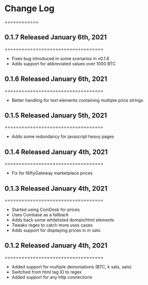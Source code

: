 # Change Log
============

## 0.1.7 Released January 6th, 2021
===================================
- Fixes bug introduced in some scenarios in v0.1.6
- Adds support for abbreviated values over 1000 BTC

## 0.1.6 Released January 6th, 2021
===================================
- Better handling for text elements containing multiple price strings

## 0.1.5 Released January 5th, 2021
===================================
- Adds some redundancy for javascript heavy pages

## 0.1.4 Released January 4th, 2021
===================================
- Fix for NiftyGateway marketplace prices

## 0.1.3 Released January 4th, 2021
===================================
- Started using CoinDesk for prices
- Uses Coinbase as a fallback
- Adds back some whitelisted domain/html elements
- Tweaks regex to catch more uses cases
- Adds support for displaying prices in m sats

## 0.1.2 Released January 4th, 2021
===================================
- Added support for multiple demoniations (BTC, k sats, sats)
- Switched from html tag ID to regex
- Added support for any http connections
